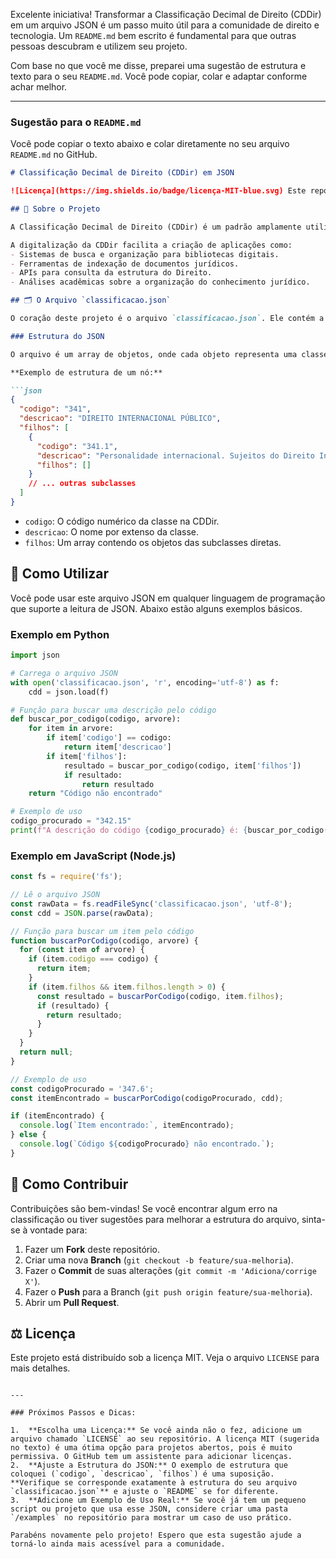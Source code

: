 Excelente iniciativa\! Transformar a Classificação Decimal de Direito (CDDir) em um arquivo JSON é um passo muito útil para a comunidade de direito e tecnologia. Um `README.md` bem escrito é fundamental para que outras pessoas descubram e utilizem seu projeto.

Com base no que você me disse, preparei uma sugestão de estrutura e texto para o seu `README.md`. Você pode copiar, colar e adaptar conforme achar melhor.

-----

### Sugestão para o `README.md`

Você pode copiar o texto abaixo e colar diretamente no seu arquivo `README.md` no GitHub.

````markdown
# Classificação Decimal de Direito (CDDir) em JSON

![Licença](https://img.shields.io/badge/licença-MIT-blue.svg) Este repositório contém a **Classificação Decimal de Direito (CDDir)**, um sistema de classificação bibliográfica para a área jurídica, em um formato JSON estruturado e de fácil utilização.

## 📖 Sobre o Projeto

A Classificação Decimal de Direito (CDDir) é um padrão amplamente utilizado em bibliotecas jurídicas no Brasil para organizar e categorizar seu acervo. Este projeto tem como objetivo principal tornar essa classificação acessível e utilizável por sistemas de software, pesquisadores e desenvolvedores, fornecendo uma versão completa em formato JSON (`classificacao.json`).

A digitalização da CDDir facilita a criação de aplicações como:
- Sistemas de busca e organização para bibliotecas digitais.
- Ferramentas de indexação de documentos jurídicos.
- APIs para consulta da estrutura do Direito.
- Análises acadêmicas sobre a organização do conhecimento jurídico.

## 🗂️ O Arquivo `classificacao.json`

O coração deste projeto é o arquivo `classificacao.json`. Ele contém a estrutura hierárquica da CDDir, permitindo que você navegue pelas categorias e subcategorias do Direito.

### Estrutura do JSON

O arquivo é um array de objetos, onde cada objeto representa uma classe (ou categoria) da CDDir e pode conter uma lista de `filhos` (subclasses).

**Exemplo de estrutura de um nó:**

```json
{
  "codigo": "341",
  "descricao": "DIREITO INTERNACIONAL PÚBLICO",
  "filhos": [
    {
      "codigo": "341.1",
      "descricao": "Personalidade internacional. Sujeitos do Direito Internacional",
      "filhos": []
    }
    // ... outras subclasses
  ]
}
````

  * `codigo`: O código numérico da classe na CDDir.
  * `descricao`: O nome por extenso da classe.
  * `filhos`: Um array contendo os objetos das subclasses diretas.

## 🚀 Como Utilizar

Você pode usar este arquivo JSON em qualquer linguagem de programação que suporte a leitura de JSON. Abaixo estão alguns exemplos básicos.

### Exemplo em Python

```python
import json

# Carrega o arquivo JSON
with open('classificacao.json', 'r', encoding='utf-8') as f:
    cdd = json.load(f)

# Função para buscar uma descrição pelo código
def buscar_por_codigo(codigo, arvore):
    for item in arvore:
        if item['codigo'] == codigo:
            return item['descricao']
        if item['filhos']:
            resultado = buscar_por_codigo(codigo, item['filhos'])
            if resultado:
                return resultado
    return "Código não encontrado"

# Exemplo de uso
codigo_procurado = "342.15"
print(f"A descrição do código {codigo_procurado} é: {buscar_por_codigo(codigo_procurado, cdd)}")
```

### Exemplo em JavaScript (Node.js)

```javascript
const fs = require('fs');

// Lê o arquivo JSON
const rawData = fs.readFileSync('classificacao.json', 'utf-8');
const cdd = JSON.parse(rawData);

// Função para buscar um item pelo código
function buscarPorCodigo(codigo, arvore) {
  for (const item of arvore) {
    if (item.codigo === codigo) {
      return item;
    }
    if (item.filhos && item.filhos.length > 0) {
      const resultado = buscarPorCodigo(codigo, item.filhos);
      if (resultado) {
        return resultado;
      }
    }
  }
  return null;
}

// Exemplo de uso
const codigoProcurado = '347.6';
const itemEncontrado = buscarPorCodigo(codigoProcurado, cdd);

if (itemEncontrado) {
  console.log(`Item encontrado:`, itemEncontrado);
} else {
  console.log(`Código ${codigoProcurado} não encontrado.`);
}
```

## 🤝 Como Contribuir

Contribuições são bem-vindas\! Se você encontrar algum erro na classificação ou tiver sugestões para melhorar a estrutura do arquivo, sinta-se à vontade para:

1.  Fazer um **Fork** deste repositório.
2.  Criar uma nova **Branch** (`git checkout -b feature/sua-melhoria`).
3.  Fazer o **Commit** de suas alterações (`git commit -m 'Adiciona/corrige X'`).
4.  Fazer o **Push** para a Branch (`git push origin feature/sua-melhoria`).
5.  Abrir um **Pull Request**.

## ⚖️ Licença

Este projeto está distribuído sob a licença MIT. Veja o arquivo `LICENSE` para mais detalhes.

```

---

### Próximos Passos e Dicas:

1.  **Escolha uma Licença:** Se você ainda não o fez, adicione um arquivo chamado `LICENSE` ao seu repositório. A licença MIT (sugerida no texto) é uma ótima opção para projetos abertos, pois é muito permissiva. O GitHub tem um assistente para adicionar licenças.
2.  **Ajuste a Estrutura do JSON:** O exemplo de estrutura que coloquei (`codigo`, `descricao`, `filhos`) é uma suposição. **Verifique se corresponde exatamente à estrutura do seu arquivo `classificacao.json`** e ajuste o `README` se for diferente.
3.  **Adicione um Exemplo de Uso Real:** Se você já tem um pequeno script ou projeto que usa esse JSON, considere criar uma pasta `/examples` no repositório para mostrar um caso de uso prático.

Parabéns novamente pelo projeto! Espero que esta sugestão ajude a torná-lo ainda mais acessível para a comunidade.
```
